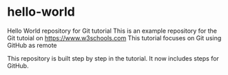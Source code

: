 # hello-world
Hello World repository for Git tutorial
This is an example repository for the Git tutoial on https://www.w3schools.com
This tutorial focuses on Git using GitHub as remote

This repository is built step by step in the tutorial.
It now includes steps for GitHub.
